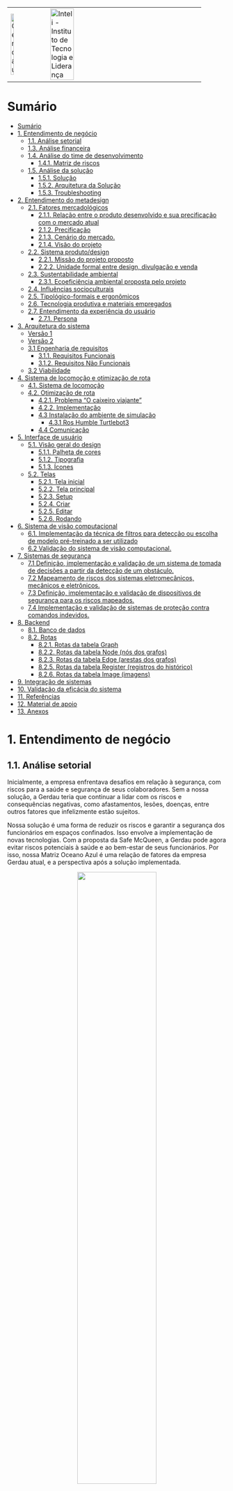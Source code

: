 <table>
<tr>
<td>
<a href= "https://www2.gerdau.com.br/"><img src="https://upload.wikimedia.org/wikipedia/commons/thumb/8/89/Gerdau_logo_%282011%29.svg/1200px-Gerdau_logo_%282011%29.svg.png" alt="Gerdau" border="0" width="30%"></a>
</td>
<td><a href= "https://www.inteli.edu.br/"><img src="https://www.inteli.edu.br/wp-content/uploads/2021/08/20172028/marca_1-2.png" alt="Inteli - Instituto de Tecnologia e Liderança" border="0" width="40%"></a>
</td>
</tr>
</table>

# Sumário

- [Sumário](#sumário)
- [1. Entendimento de negócio](#1-entendimento-de-negócio)
  - [1.1. Análise setorial](#11-análise-setorial)
  - [1.3. Análise financeira](#13-análise-financeira)
  - [1.4. Análise do time de desenvolvimento](#14-análise-do-time-de-desenvolvimento)
      - [1.4.1. Matriz de riscos](#141-matriz-de-riscos)
  - [1.5. Análise da solução](#15-análise-da-solução)
    - [1.5.1. Solução](#151-solução)
    - [1.5.2. Arquitetura da Solução](#152-arquitetura-da-solução)
    - [1.5.3. Troubleshooting](#153-troubleshooting)
- [2. Entendimento do metadesign](#2-entendimento-do-metadesign)
  - [2.1. Fatores mercadológicos](#21-fatores-mercadológicos)
      - [2.1.1. Relação entre o produto desenvolvido e sua precificação com o mercado atual](#211-relação-entre-o-produto-desenvolvido-e-sua-precificação-com-o-mercado-atual)
      - [2.1.2. Precificação](#212-precificação)
    - [2.1.3. Cenário do mercado.](#213-cenário-do-mercado)
    - [2.1.4. Visão do projeto](#214-visão-do-projeto)
  - [2.2. Sistema produto/design](#22-sistema-produtodesign)
      - [2.2.1. Missão do projeto proposto](#221-missão-do-projeto-proposto)
      - [2.2.2. Unidade formal entre design, divulgação e venda](#222-unidade-formal-entre-design-divulgação-e-venda)
  - [2.3. Sustentabilidade ambiental](#23-sustentabilidade-ambiental)
      - [2.3.1. Ecoeficiência ambiental proposta pelo projeto](#231-ecoeficiência-ambiental-proposta-pelo-projeto)
  - [2.4. Influências socioculturais](#24-influências-socioculturais)
  - [2.5. Tipológico-formais e ergonômicos](#25-tipológico-formais-e-ergonômicos)
  - [2.6. Tecnologia produtiva e materiais empregados](#26-tecnologia-produtiva-e-materiais-empregados)
  - [2.7. Entendimento da experiência do usuário](#27-entendimento-da-experiência-do-usuário)
    - [2.7.1. Persona](#271-persona)
- [3. Arquitetura do sistema](#3-arquitetura-do-sistema)
    - [Versão 1](#versão-1)
    - [Versão 2](#versão-2)
  - [3.1 Engenharia de requisitos](#31-engenharia-de-requisitos)
    - [3.1.1. Requisitos Funcionais](#311-requisitos-funcionais)
    - [3.1.2. Requisitos Não Funcionais](#312-requisitos-não-funcionais)
  - [3.2 Viabilidade](#32-viabilidade)
- [4. Sistema de locomoção e otimização de rota](#4-sistema-de-locomoção-e-otimização-de-rota)
  - [4.1. Sistema de locomoção](#41-sistema-de-locomoção)
  - [4.2. Otimização de rota](#42-otimização-de-rota)
    - [4.2.1. Problema “O caixeiro viajante”](#421-problema-o-caixeiro-viajante)
    - [4.2.2. Implementação](#422-implementação)
    - [4.3 Instalação do ambiente de simulação](#43-instalação-do-ambiente-de-simulação)
      - [4.3.1 Ros Humble Turtlebot3](#431-ros-humble-turtlebot3)
    - [4.4 Comunicação](#44-comunicação)
- [5. Interface de usuário](#5-interface-de-usuário)
  - [5.1. Visão geral do design](#51-visão-geral-do-design)
      - [5.1.1. Palheta de cores](#511-palheta-de-cores)
      - [5.1.2. Tipografia](#512-tipografia)
      - [5.1.3. Ícones](#513-ícones)
  - [5.2. Telas](#52-telas)
      - [5.2.1. Tela inicial](#521-tela-inicial)
      - [5.2.2. Tela principal](#522-tela-principal)
      - [5.2.3. Setup](#523-setup)
      - [5.2.4. Criar](#524-criar)
      - [5.2.5. Editar](#525-editar)
      - [5.2.6. Rodando](#526-rodando)
- [6. Sistema de visão computacional](#6-sistema-de-visão-computacional)
  - [6.1. Implementação da técnica de filtros para detecção ou escolha de modelo pré-treinado a ser utilizado](#61-implementação-da-técnica-de-filtros-para-detecção-ou-escolha-de-modelo-pré-treinado-a-ser-utilizado)
  - [6.2 Validação do sistema de visão computacional.](#62-validação-do-sistema-de-visão-computacional)
- [7. Sistemas de segurança](#7-sistemas-de-segurança)
  - [7.1 Definição, implementação e validação de um sistema de tomada de decisões a partir da detecção de um obstáculo.](#71-definição-implementação-e-validação-de-um-sistema-de-tomada-de-decisões-a-partir-da-detecção-de-um-obstáculo)
  - [7.2 Mapeamento de riscos dos sistemas eletromecânicos, mecânicos e eletrônicos.](#72-mapeamento-de-riscos-dos-sistemas-eletromecânicos-mecânicos-e-eletrônicos)
  - [7.3 Definição, implementação e validação de dispositivos de segurança para os riscos mapeados.](#73-definição-implementação-e-validação-de-dispositivos-de-segurança-para-os-riscos-mapeados)
  - [7.4 Implementação e validação de sistemas de proteção contra comandos indevidos.](#74-implementação-e-validação-de-sistemas-de-proteção-contra-comandos-indevidos)
- [8. Backend](#8-backend)
  - [8.1. Banco de dados](#81-banco-de-dados)
  - [8.2. Rotas](#82-rotas)
    - [8.2.1. Rotas da tabela Graph](#821-rotas-da-tabela-graph)
    - [8.2.2. Rotas da tabela Node (nós dos grafos)](#822-rotas-da-tabela-node-nós-dos-grafos)
    - [8.2.3. Rotas da tabela Edge (arestas dos grafos)](#823-rotas-da-tabela-edge-arestas-dos-grafos)
    - [8.2.5. Rotas da tabela Register (registros do histórico)](#825-rotas-da-tabela-register-registros-do-histórico)
    - [8.2.6. Rotas da tabela Image (imagens)](#826-rotas-da-tabela-image-imagens)
- [9. Integração de sistemas](#9-integração-de-sistemas)
- [10. Validação da eficácia do sistema](#10-validação-da-eficácia-do-sistema)
- [11. Referências](#11-referências)
- [12. Material de apoio](#12-material-de-apoio)
- [13. Anexos](#13-anexos)

# 1. Entendimento de negócio

## 1.1. Análise setorial

<p>Inicialmente, a empresa enfrentava desafios em relação à segurança, com riscos para a saúde e segurança de seus colaboradores. Sem a nossa solução, a Gerdau teria que continuar a lidar com os riscos e consequências negativas, como afastamentos, lesões, doenças, entre outros fatores que infelizmente estão sujeitos.</p>
<p>Nossa solução é uma forma de reduzir os riscos e garantir a segurança dos funcionários em espaços confinados. Isso envolve a implementação de novas tecnologias. Com a proposta da Safe McQueen, a Gerdau pode agora evitar riscos potenciais à saúde e ao bem-estar de seus funcionários. Por isso, nossa Matriz Oceano Azul é uma relação de fatores da empresa Gerdau atual, e a perspectiva após a solução implementada.</P>

<p align="center"><img src="https://github.com/2023M6T2-Inteli/Grupo02/blob/main/media/artefatos_negocios/matriz_oceano_azul-1.png" width="60%"></p>
<ul>
  <li><b>Reduzir</b></li>
  Inovação: Reduzir a necessidade de equipamentos ou processos obsoletos no processo.<br>
  Segurança: Reduzir riscos e situações de perigo que os colaboradores enfrentam 
  
  <li><b>Eliminar</b></li>
  Sustentabilidade: Eliminar o uso de materiais prejudiciais ao meio ambiente na solução, utilizando materiais sustentáveis e com baixo impacto ambiental.
  
  <li><b>Aumentar</b></li>
  Tecnologia: Oferecer uma solução com tecnologia de ponta que facilite o trabalho dos funcionários.<br>
  Segurança: Aumentar a eficiência da solução no que se refere à segurança dos funcionários em espaços confinados.<br>
  Custos: Pode haver um aumento no custo inicial de implementação, porém, a longo prazo, a empresa terá redução de riscos e pode trazer benefícios para a imagem da empresa e, consequentemente, suas receitas.<br>
  Qualidade: A qualidade do serviço pode não aumentar. Todavia, a qualidade da experiência do funcionário pode ser aumentada, já que eles terão mais confiança e segurança em seu trabalho.
  
  
  <li><b>Criar</b></li>
  Perenidade: Criar uma solução que seja durável e de fácil manutenção.<br>
  Conforto: Criar um ambiente de trabalho mais confortável para os funcionários que precisam trabalhar em espaços confinados. Já que a segurança em ambientes confinados pode ser uma fonte de estresse e desconforto. Além de demonstrar a preocupação da empresa quanto a saúde deles.<br>
  Tecnologia: Com esse protótipo inicial é possível criar tecnologias mais avançadas; sistemas de monitoramento, sensores, até realidade virtual, o que pode ser visto como um diferencial tecnológico em relação à concorrência
</ul>

## 1.3. Análise financeira

A análise financeira de um projeto visa mostrar a um parceiro de negócios que sua implementação é viável do ponto de vista financeiro, complementando a precificação. Nesse contexto, a mitigação do risco de acidentes no ambiente de trabalho foi considerada a forma de viabilizar o projeto. Com isso, os funcionários estariam mais protegidos em relação à entrada em ambientes confinados, o que reduziria o risco de acidentes e, consequentemente, os custos associados, como despesas médicas, indenizações, reparação de danos e perda de produtividade. Além disso, os custos indiretos, como danos à reputação e perda de negócios, também seriam minimizados.
Os acidentes no ambiente de trabalho não geram apenas custos financeiros diretos e indiretos, mas também podem ter um impacto negativo na moral e produtividade dos funcionários. Somado ao fato de que os funcionários podem precisar lidar com a interrupção do trabalho enquanto o acidente é investigado e resolvido, o que pode levar à perda de produtividade.
Em contrapartida, a implementação de políticas de segurança eficazes pode ter um impacto positivo na moral e produtividade dos funcionários. Ademais, uma cultura de segurança positiva pode levar a uma maior colaboração e comunicação entre os funcionários, o que pode melhorar a eficiência e a qualidade do trabalho. Portanto, investir em medidas preventivas e políticas de segurança eficazes é uma forma de proteger os funcionários, reduzir os custos associados a acidentes no ambiente de trabalho e melhorar a moral e produtividade da equipe. Dessa forma, é possível garantir a saúde e segurança dos funcionários e evitar custos desnecessários para a empresa, tornando a implementação do projeto financeiramente viável e positiva para todos os envolvidos.
Foi realizada uma pesquisa com o objetivo de coletar informações quantitativas sobre os custos dos acidentes de trabalho, a fim de embasar a abordagem proposta na análise financeira. O grupo teve como prioridade os dados relacionados aos acidentes sofridos pelos funcionários da empresa, incluindo desde casos leves até os mais graves. Além disso, foram levantadas informações sobre as multas decorrentes da emissão de gases durante o processo de fundição do aço, que é a principal atividade realizada pela Gerdau. Com base nas pesquisas realizadas na internet, foi elaborada uma planilha de preços que mostra o custo de alguns acidentes que poderiam ser evitados pela empresa ao adotar soluções preventivas.

<img src="../media/artefatos_negocios/numeros_analise.jpeg"></img>
fontes: Indenização por acidente de trabalho: valor, requisitos e como receber (2023):
https://mdn.adv.br/indenizacao-por-acidente-de-trabalho/#:~:text=Para%20a%20CLT%2C%20o%20valor,com%20a%20gravidade%20da%20situa%C3%A7%C3%A3o.

Tabelas de Preços de Referência para Cálculo de Multas Ambientais divulgadas pela Companhia Ambiental do Estado de São Paulo (Cetesb) em 2021:
(https://cetesb.sp.gov.br/legislacao-e-normas/).

Entretanto, cabe-se lembrar dos valores de desenvolvimento, as pessoas responsáveis pela implementação (desenvolvimento de software, manutenção, testes...)<br>
Equipe de 4 engenheiros = 36.000/mês (fonte: <a href="https://www.glassdoor.com.br/Salários/engenheiro-de-software-salário-SRCH_KO0,22.htm#:~:text=O%20salário%20médio%20nacional%20de,cargo%20de%20Engenheiro%20De%20Software.">glassdoor</a>)

## 1.4. Análise do time de desenvolvimento

#### 1.4.1. Matriz de riscos

Uma matriz de riscos é uma ferramenta utilizada para avaliar e gerenciar os riscos e oportunidades envolvidos em um projeto, atividade ou processo. Ela ajuda a identificar e avaliar os potenciais riscos e a probabilidade de sua ocorrência, bem como o impacto que eles podem exercer sobre o projeto ou atividade. A matriz também pode ajudar a definir a prioridade das ações correspondentes ao gerenciamento do projeto, indicando quais riscos devem ser tratados com maior urgência, por exemplo. Além disso, no projeto em questão, a criação da matriz visa apresentar ao parceiro o que a equipe imagina enfrentar e pensar em conjunto em maneiras de mitigar os riscos, bem como aproveitar as oportunidades existentes.
<img src="../media/artefatos_negocios/matriz_riscos.png"></img>

## 1.5. Análise da solução

<p>Nosso valor principal é garantir a diminuição de riscos, gerando mais segurança para os colaboradores da empresa Gerdau.</p>
<p align="center"><img src="../media/artefatos_negocios/proposta_de_valor.png" width="60%"></p>
Nossa proposta de valor consiste em uma solução que contempla os seguintes serviços: 
<ul>
  <li> Simulação do trajeto de um robô seguidor e seus dados de sensores para medição atmosférica</li>
  <li> Interface gráfica com um dashboard interativo para os dados captados </li>
  <li> Protótipo de robô seguidor focado no funcionamento dos sensores </li>
</ul>
Essa solução consegue mitigar as principais dores do cliente: a segurança do operador que realiza a manutenção e a dificuldade em avaliar se há riscos ao colaborador sem entrar no ambiente confinado. Essas dores são sanadas graças aos sensores que identificam a presença e a quantidade de componentes gasosos tóxicos, inflamáveis e seu nível de perigo no local; além do fato de que o protótipo verificará o ambiente primeiro, perdendo a necessidade de um colaborador se arriscar dentro dos ambientes confinados.

Outrossim, há uma interface gráfica que tem como objetivo ajudar no planejamento para as inspeções e manutenções desses ambientes confinados. Essa interface gráfica possuirá dashboards que se atualizam em tempo real e, também, fotos do interior do ambiente confinado que serão captadas pela câmera que o protótipo está equipado.

### 1.5.1. Solução 

<br>

<p align="center"><img src="../media/interface_usuario/logo_equipe.png" width="40%"></img></p>

<h5 align="center"> Logo da equipe Safe Mc Queen </h5>  

<br>

O objetivo do desenvolvimento é construir uma simulação de um robô capaz de se mover em ambientes de espaço confinado e áreas de difícil acesso. O robô terá a capacidade de coletar dados a partir dos sensores (principalmente de oxigênio e outros gases), também irá utilizar filmagens para apoiar na inspeção prévia da estrutura e no suporte  na execução das atividades planejadas. 

<br> 

Para alcançar esse objetivo, foi adotada uma metodologia abrangente no desenvolvimento da solução, que envolve diferentes aspectos. Na parte da simulação  existe o controle do robô e seus periféricos, esse tópico lida  primordialmente com a comunicação entre os componentes e a simulação do robô. Além disso, foi utilizado o ROS2, que é um framework de robótica que permite a comunicação entre o sistema, consequentemente ele também permite a simulação do robô, o que permite testar como seria o comportamento do robô mesmo apenas com o ambiente virtual antes de sua implementação física. 

<br> 

### 1.5.2. Arquitetura da Solução

<br>

<p align="center"><img src="https://github.com/2023M6T2-Inteli/Grupo02/blob/main/media/arquitetura_sistema/diagrama_solu%C3%A7%C3%A3ov2.drawio.png?raw=true" width="60%"></img></p>

<h5 align="center"> Arquitetura da Solução </h5>  

<br>

 A arquitetura do projeto é composta por duas partes distintas. A primeira parte envolve o sistema responsável pelo controle do robô e seus periféricos. Essa parte abrange a comunicação entre os diferentes componentes do sistema, bem como a simulação do robô. Para realizar essas funcionalidades, utiliza-se o ROS2, um framework de robótica que facilita a comunicação entre os componentes do sistema e permite a simulação do robô. Essa abordagem é vantajosa, pois possibilita o desenvolvimento e teste do sistema sem a necessidade de um robô físico.
<br> 

A segunda parte da arquitetura consiste em uma solução web, que permite a visualização dos dados coletados pelo robô. Essa parte do sistema é desenvolvida utilizando o React, um framework de desenvolvimento web, o Flask, um framework de desenvolvimento web para Python, e o SQLite, um banco de dados embarcado. Para ser possível o funcionamento do projeto mesmo com a restrição de acesso constante à internet por parte do robô, foi implementado um banco de dados embarcado para armazenar os dados coletados pelo robô. Além disso, agora o robô envia os dados para o banco de dados apenas ao final da rota. 
  <br> 

Adicionalmente, está sendo considerado o uso de uma bridge entre o ROS2 e o WebSocket, permitindo que o robô envie os dados para a aplicação web de forma mais eficiente. Essa integração proporcionará uma comunicação direta entre o sistema ROS2 e a aplicação web, possibilitando o monitoramento real dos dados coletados pelo robô. Diante desse cenário e levando em consideração a limitação de acesso constante à internet pelo robô, a  introdução de um banco de dados embarcado para armazenamento dos dados coletados e a possível integração entre ROS2 e WebSocket foi primordial, e visa pri otimizar a coleta e visualização dos dados, contribuindo para a eficiência e funcionalidade do sistema como um todo.

<br> 

### 1.5.3. Troubleshooting

<br> 

| Problema | Possível solução |
| --- | --- |
| Quando a a carga da bateria estiver acabando | Antes da atividade ocorrer, é necessário a implementação do carregamento da bateria ao menos com 2 horas de antecedência. Caso essa averiguação for feita durante algum procedimento de inspeção é recomendado que haja uma interrupção das tarefas programadas. |
| LIDAR com a resíduos na frente  | Como há a possibilidade de que nos ambientes confinados podem ou não ter algum tipo de resíduo é necessário fazer uma manutenção contínua, antes, durante e após a realização da detecção de objetos. |
| Perder alguma peça no caminho | Embora seja um risco de baixa probabilidade, existe a possibilidade de que alguma peça do robô, como parafusos ou componentes, nesse caso, a recomendação é que seja feita uma averiguação sobre a integridade física do robô  antes e depois da vistoria.  |
| Perda de conectividade | Esperar a inspeção a terminar por completo para depois verificar os dados obtidos ao final da inspeção. |

<br/>

# 2. Entendimento do metadesign
## 2.1. Fatores mercadológicos
#### 2.1.1. Relação entre o produto desenvolvido e sua precificação com o mercado atual

O produto será desenvolvido com a principal função de simular virtualmente a movimentação de um robô que, por sua vez, irá estar em um espaço confinado com objetivo primordial de captar informações sobre o ambiente atmosférico. Atualmente, a Confederação Nacional da Indústria (CNI) realizou um estudo para mapear os principais níveis de automação industrial do Brasil, aproximadamente 19% das indústrias já possuem sistemas integrados de engenharia, aumentando, portanto, sua produtividade e garantindo a segurança humana em trabalhos com altos riscos. Em 2022, foram contabilizados três milhões de robôs operando em indústrias em todo o mundo, ao total foram mais de US$ 13,2 bilhões investidos nos últimos anos para a instalação desses projetos robóticos. Especificamente, com o robô a ser utilizado para a solução descrita acima, não irá ultrapassar US$ 1000, é notório, portanto, que o valor investido não é exageradamente elevado, visto que, hoje tem robôs no mercado que custam mais milhões de dólares.

#### 2.1.2. Precificação

O processo de precificação acontece com o objetivo primordial de levantar os dados financeiros sobre os serviços necessários para a implementação da solução, de modo que, seja visível o preço dos materiais utilizados, por exemplo: o modelo do robô, taxa de importação, os sensores atmosféricos a serem utilizados, a câmera, etc , as ferramentas digitais usadas no desenvolvimento do projeto que podem incluir algum gasto, por exemplo: o uso do figma e canva pro , o valor que será necessário para o treinamento dos funcionários para terem uma adaptação melhor com o sistema, e se tiver, acrescentar à soma outros fatores que necessitem investimentos para a implementação da solução ocorrer de maneira qualitativamente satisfatória.

### 2.1.3. Cenário do mercado.

A indústria mundial da produção de aço, por séculos, tem se valorizado pela produção de um material resistente e durável, ganhando um importante espaço no avanço da sociedade, permitindo-nos construir pontes, ferrovias, navios e arranha-céus. Com a demanda crescente de aço, o setor consolidou um histórico de aumentos em sua capacidade, volume e valor.
O aço é importante pelas indústrias que fazem seu uso. Ele está presente na construção civil, na industria automobilística, nas forças armadas e em demais setores. O produto processado é usado na criação de diversos produtos do cotiano, como geladeiras, máquinas de lavar, trens e bisturis cirúrgicos.
Há uma preocupação relativa ao aspecto ecológico por parte da indústria, que tem explorado significativamente o conceito de aço verde – alternativa inovadora constituída pela fabricação de aço sem a necessidade do uso de combustíveis fósseis e pelo uso efetivo da sucata de metal. Dentre outras inovações dessa área, destaca-se o aumento da automatização de processos, com o uso de AGVs em tarefas de risco, diminuindo o erro humano em acidentes ecológicos.
O mercado nacional contou com um forte crescimento durante a pandemia de Covid-19, fazendo contra ponto ao setor nesse mesmo período. “Apesar da montanha-russa que foi 2022, foi um bom ano para o setor. Tanto que, em termos de vendas internas, este foi o quarto melhor da década”, resumiu o presidente-executivo do Aço Brasil, Marco Polo de Mello Lopes. Atualmente a área já não está mais em constante crescimento, apresentando um recuo em sua produção, que em fevereiro fechou em 2,5 milhões de toneladas, representando uma queda de 4,9%.

### 2.1.4. Visão do projeto

Nossa visão é proporcionar maior segurança para os funcionários da Gerdau, com a intenção de facilitar tarefas e garantir a vida dos colaboradores da empresa, para diminuir o erro de acidentes ou qualquer tipo de danos que poderia vir a ocorrer durante atividades do trabalho no futuro.

## 2.2. Sistema produto/design

#### 2.2.1. Missão do projeto proposto

A missão do projeto proposto para a Gerdau é desenvolver e implementar um sistema que contribua para a segurança dos funcionários e colaboradores da empresa ao lidar com espaços confinados. A empresa reconhece a importância de evitar a exposição a riscos nesses ambientes e busca uma solução precisa e eficaz para informar as condições atmosféricas durante as inspeções. O projeto visa atender às necessidades da Gerdau, oferecendo um sistema capaz de monitorar e analisar as condições atmosféricas dos espaços confinados de forma precisa. Isso permite que a empresa tenha informações confiáveis sobre os níveis de gases, temperatura e outros parâmetros relevantes, possibilitando uma tomada de decisão mais segura e assertiva.
<br>
Ao cumprir sua missão, o projeto reforça a visão institucional da Gerdau, que valoriza a segurança e a inovação como pilares fundamentais. A empresa busca constantemente soluções tecnológicas avançadas para aprimorar suas práticas de segurança e proporcionar um ambiente de trabalho cada vez mais seguro e confiável. O projeto também demonstra o comprometimento da Gerdau em adotar abordagens inovadoras para enfrentar desafios complexos. Ao investir em tecnologia e pesquisa, a empresa reafirma seu papel de liderança e sua responsabilidade em promover a segurança e o bem-estar de seus colaboradores. 
<br>
Dessa forma, o projeto proposto não apenas atende as necessidades específicas da Gerdau em relação à segurança em espaços confinados, mas também está alinhado com sua visão institucional de valorizar a segurança e a inovação como elementos-chave de sua atuação.

#### 2.2.2. Unidade formal entre design, divulgação e venda

A princípio, será concebida uma simulação virtual do veículo autônomo guiado atuando sobre um espaço confinado genérico. Desse modo, será possível estudar a viabilidade da construção de um protótipo físico que atenda aos requisitos da empresa. É ideal que o protótipo seja capaz de reproduzir os resultados obtidos por meio da simulação. Além disso, é de fundamental importância que o protótipo seja escalável — requisito imperativo para a implementação do produto por parte do cliente. O produto desenvolvido, portanto, será apresentado ao mercado como ferramenta de apoio à manutenção da segurança do trabalho, cumprindo o papel de inspecionar de forma eficaz os ambientes confinados que ofereçam potenciais riscos em casos de intervenção humana. Espera-se tornar evidente a qualidade do produto por meio de demonstrações de seu funcionamento, desde sua configuração no ambiente industrial em que será utilizado até a geração do relatório referente à inspeção feita. Os diferenciais da solução, como a possibilidade de análise de imagens computacionais e controle do veículo via interface, também serão destacados. Será imprescindível, por fim, tratar de maneira transparente o processo de produção do veículo, evidenciando os aspectos que funcionam e os pontos de melhoria para implementação futura.

## 2.3. Sustentabilidade ambiental

#### 2.3.1. Ecoeficiência ambiental proposta pelo projeto

O projeto em parceria com a Gerdau tem como objetivo alcançar a ecoeficiência de forma indireta, evitando impactos ambientais prejudiciais ao entorno da instalação da Gerdau. Uma das soluções propostas é o uso de Veículos Autônomos Guiados (AGVs) para monitorar regularmente as tubulações de gás e prevenir possíveis acidentes que possam contaminar o meio ambiente e afetar a saúde humana. Além disso, o uso de energia elétrica em vez de combustíveis fósseis torna essa solução ainda mais vantajosa para o meio ambiente.

O grupo também propôs uma solução visando ser mais ecoeficiente, que poderia ser aplicada em um projeto com fins lucrativos em parceria com a Gerdau. Em vez de vender diretamente um robô fabricado para o parceiro de negócio, a solução seria oferecer o robô como serviço de assinatura. Dessa forma, o parceiro ainda veria vantagens econômicas em contratar o serviço, já que o manteria sempre atualizado e contaria com o suporte mais assertivo, enquanto o grupo reduziria o uso de recursos naturais ao evitar a compra de mais um robô. Em resumo, o uso de veículos autônomos não apenas contribui para a ecoeficiência e a redução de danos ambientais, mas também torna os procedimentos de inspeção mais eficientes e seguros.

## 2.4. Influências socioculturais

<p>Em construção</p>

## 2.5. Tipológico-formais e ergonômicos

<p>Em construção</p>

## 2.6. Tecnologia produtiva e materiais empregados

<p>Em construção</p>

## 2.7. Entendimento da experiência do usuário

<p>Em construção</p>

### 2.7.1. Persona

<p align="center"><img src="../media/artefatos_negocios/persona.png" width="60%"></img></p>
A persona foi criada para ajudar a entender as necessidades e os desejos do público alvo para a solução de automação industrial que foi apresentada, ela é um personagem fictício, doravante, com informações reais fornecidas pelos representantes da Gerdau. Nesse caso, especificamente,  Joana é técnica em segurança do trabalho, realiza atividades de alto risco, e, portanto, está sempre com equipamentos de proteção individual, sobretudo, por serem ainda atividades arriscadas, compreende que é um trabalho bastante delicado. Com a implementação da solução em desenvolvimento , Joana teria que aprender a supervisionar o trabalho do robô, deixando para ele concluir a etapa mais perigosa e garantindo que seu desempenho nas demais responsabilidades do processo de inspeção do ambiente confinado estivessem ocorrendo de forma correta.

# 3. Arquitetura do sistema

### Versão 1

Primeiramente nossa arquitetura pode ser dividia em 2 partes:

A primeira envolve todo o sistema que controla o robo e seus periféricos, esse parte lida com a comunicação entre os componentes e a simulação do robo, essa parte é feita utilizando o ROS2, que é um framework de robótica que permite a comunicação entre os componentes do sistema, além disso ele também permite a simulação do robo, o que facilita o desenvolvimento do sistema, pois não é necessário ter um robo fisico para testar o sistema. A segunda parte é uma solução web que permite a visualização dos dados coletados pelo robo, essa parte é feita utilizando o React, que é um framework de desenvolvimento web, flask que é um framework de desenvolvimento web para python e sqlite.

<p align="center"><img src="https://github.com/2023M6T2-Inteli/Grupo02/blob/main/media/arquitetura_sistema/diagrama_solu%C3%A7%C3%A3ov1.drawio.png?raw=true" width="60%"></img></p>

### Versão 2

Atualizamos nossa arquitetura para levar em conta que o robô não terá acesso a internet de forma constante por isso precisamos de um banco de dados embarcado para armazenar os dados coletados pelo robô, além disso agora o robo só manda dara os dados para o bancos de dados ao final da rota. Além disso estamos considerando usar uma bridge entre o ros2 e a websocket para que o robo possa mandar os dados para a aplicação web.

<p align="center"><img src="https://github.com/2023M6T2-Inteli/Grupo02/blob/main/media/arquitetura_sistema/diagrama_solu%C3%A7%C3%A3ov2.drawio.png?raw=true" width="60%"></img></p>

## 3.1 Engenharia de requisitos

A engenharia de requisitos tem como objetivo promover em frases curtas e objetivas funcionalidades e características específicas do sistema, assim, atendendo as necessidades e expectativas do usuário, cumprir as especificações técnicas, a conformidades com as regulamentações e o padrão de qualidade aplicável em cada etapa do projeto.

### 3.1.1. Requisitos Funcionais

Tem como objetivo primordial descrever as principais funcionalidades e características específicas da interação do sistema robótico. Como: a configuração do intervalo de distância entre os pontos de medição, a transmissão das informações para o relatório e o armazenamento dos dados atmosféricos por meio de sensores.

1. Anteriormente ao processo de entrada aos espaços confinados, o robô será configurado para a definição do intervalo de distância entre os pontos da medição.

2. Após a concretização das medições, o robô enviar as informações para o relatório que poderá ser acessado via interface gráfica.

3. O armazenamento de dados atmosféricos referentes aos espaços confinados serão conletados por meio de sensores.

### 3.1.2. Requisitos Não Funcionais

Tem como objetivo primordial descrever aspectos mais generalizados, como desempenho na usabilidade e segurança do sistema, não são diretamente relacionados às funcionalidades mas sim à eficiência e eficácia em relação ao usuário final da aplicação. Incluindo: a comunicação entre o robô e o Backend usando a arquitetura publisher/subscriber, a coordenação da simulação e protótipo por meio do sistema ROS2, a capacidade de armazenar arquivos de imagem e vídeo por meio da câmera, o uso de sensores de medição atmosférica e a escolha de tecnologias específicas para o armazenamento de dados não relacionais e a construção do Frontend.

1. Os dados necessários para o sistema serão enviados para o Backend pelo ROS2 usando a arquitetura publisher/subscriber.

2. Tanto a simulação quanto o protótipo serão coordenados por meio do sistema ROS2.

3. Com o auxílio de uma câmera, o sistema será capaz armazenar arquivos de imagens e/ou vídeos.

4. O robô contará com sensores de medição atmosférica, tais como de pressão, de temperatura e de umidade.

5. Será utilizado MongoDB para o armazenamento de dados não relacionais.

6. Será utilizado React para a construção do Frontend.

## 3.2 Viabilidade

Viabilidade Técnica

A viabilidade técnica, refere-se a possibilidade de implementar na prática a solução arquitetada, levando em consideração os recursos técnicos a serem utilizados ao decorrer do tempo necessário para a construção do protótipo final. Nesse sentido, é necessário que o projeto passe por pelas seguintes etapas para garantir sua viabilidade técnica:

1. Identificar as ferramentas digitais necessárias: especificamente no desenvolvimento dessa solução, é primordial o uso das seguintes tecnologias digitais: ROS2 (um conjunto de ferramentas e bibliotecas e nos permitirá integrar todo o sistema operacional para termos um ambiente robótico integrado e fundamentalmente composto pelo o Ubuntu e o TurtleSim) , Ubuntu (utilização da ferramenta que ele oferece para a simulação em 2D de robôs, o TurtleSim), mongoDB (programa de banco de dados orientado a documentos) , React JS (framework para desenvolvimento de front-end) e Gazebo (ferramenta de simulação do 3D para o sistema robótico).

2. Identificar os principais componentes físicos necessários: especificamente no desenvolvimento dessa solução, é primordial o uso dos seguintes componentes eletrônicos: robô TurtleBot 3 Burger, o sensor MQ-135 para mensurar a taxa de gases tóxicos, o sensor Bme-280 que tem como principal função a medição de temperatura, e para ser acoplado no robô a câmera para Raspberry Pi.

3. Alinhamento de conhecimento da equipe desenvolvedora da solução: para um melhor compartilhamento de conteúdo a ser colocado em prática, é necessário a garantia de que o projeto em todas as vertentes esteja em conformidade com o padrão de verificação e regulamentação técnicas viáveis, dado a boa documentação de tudo que for feito, a construção de um manual do usuário bem interativo, a integração do backend ocorrendo de forma correta, o controle da plataforma robótica e o sistema de segurança com a visão computacional sendo executado sem erros no sistema. Para a realização de todos os tópicos anteriores, é primordial um cruzamento de ideias e um bom desenvolvimento profissional da equipe.

4. Mapear possíveis desafios técnicos e proporcionar soluções, por exemplo, caso ocorra falha em algum sensor físico, é necessário um planejamento de um plano B, ter um segundo sensor para usar em casos de substituições.


# 4. Sistema de locomoção e otimização de rota

## 4.1. Sistema de locomoção

<p>&nbsp;&nbsp;&nbsp;&nbsp;&nbsp;&nbsp;Foi desenvolvido um algoritmo para a segunda entrega da sprint, com o objetivo de fazer o robô se movimentar até um ponto desejado utilizando ângulos de Euler. O algoritmo utiliza o odômetro para obter os ângulos do robô e do ponto de destino, e então realiza uma subtração contínua desses ângulos até que a diferença esteja dentro de uma faixa aceitável de tolerância. Enquanto o robô estiver dentro dessa faixa, ele se move em direção ao ponto de destino. A lista de pontos é fornecida com coordenadas (x, y, z) e seus respectivos valores.
<br>
<br>
<img src="../media/c%C3%B3digo_prints/pontos.png"></img>
<br>
<br>
&nbsp;&nbsp;&nbsp;&nbsp;&nbsp;&nbsp;O controle do robô é feito através da subscrição do tópico '/odom' para obter os valores do odômetro, e da publicação no tópico 'cmd_vel' para enviar os comandos de velocidade.
<br>
<br>
<img src="../media/c%C3%B3digo_prints/topics.png"></img>
<br>
<br>
&nbsp;&nbsp;&nbsp;&nbsp;&nbsp;&nbsp;A função listener_callback recebe os valores do odômetro e os converte utilizando a biblioteca "tf_transformations" para obter os ângulos de Euler.
A função publisher_callback realiza a subtração entre os ângulos de posição do robô e o ângulo do ponto de destino. Além disso, ela avança para o próximo ponto da lista quando o ponto atual é alcançado. Todas essas funções são chamadas e executadas no main.
<br>
<br>
<img src="../media/c%C3%B3digo_prints/funcoes.png"></img>
<br>
<br>
&nbsp;&nbsp;&nbsp;&nbsp;&nbsp;&nbsp; No entanto, o grupo identificou uma limitação no código em relação à passagem de uma lista de pontos desordenados. O algoritmo foi projetado para otimizar o movimento até um ponto específico, mas não lida adequadamente para gerar uma sequência lógica e otimizada dos pontos. Para resolver esse problema, o grupo implementou um código complementar que aborda essa questão, conforme explicado no tópico a seguir.

&nbsp;&nbsp;&nbsp;&nbsp;&nbsp;&nbsp;Além disso, como plano de contingência, o grupo decidiu incorporar a biblioteca "navigation2" do ROS2 como entrega da segunda sprint. O "navigation2" é um pacote de software de código aberto que permite a navegação autônoma de robôs móveis em ambientes complexos. Ele possui vantagens, como desvio efetivo de obstáculos e otimização de rotas. No entanto, também apresenta desvantagens, como uma interface gráfica mais complexa e a necessidade de realizar o mapeamento manual do ambiente para obter rotas otimizadas entre pontos de partida e chegada.

&nbsp;&nbsp;&nbsp;&nbsp;&nbsp;&nbsp;Em resumo, o grupo desenvolveu um algoritmo inicial para mover o robô até um ponto específico, mas identificou limitações em relação à sequência dos pontos. Para abordar essa questão, um código complementar foi implementado. Além disso, como plano de contingência, o grupo considerou a utilização da biblioteca "navigation2" para oferecer recursos avançados de navegação autônoma, mas também ciente das complexidades e requisitos de mapeamento associados a ela.

</p>

## 4.2. Otimização de rota
<br>
<p>&nbsp;&nbsp;&nbsp;&nbsp;&nbsp;&nbsp; Primeiramente, para a construção e formulação dos passos necessários para a implementação das rotas e suas principais otimizações, foi utilizado o contexto do problema caixeiro-viajante que estabelece variáveis primordiais para a compreensão de como foi feita a otimização das rotas que passam pelo robô. A seguir, está descrito detalhes do enigma citado, o algoritmo para o aprimoramento do trajeto e a decisão de qual será o caminho que possibilita o aprimoramento do percurso robótico apresentado no tópico anterior do projeto com a utilização do Gazebo. 

<br>

### 4.2.1. Problema “O caixeiro viajante” 
<br>
&nbsp;&nbsp;&nbsp;&nbsp;&nbsp;&nbsp; O problema em questão consiste na busca de uma resolução de em uma série de pontos pré estabelecidos, que o caixeiro necessita passar em todos eles levando sempre a menor distância possível e após seguir o trajeto ele regressará ao ponto de origem. 

&nbsp;&nbsp;&nbsp;&nbsp;&nbsp;&nbsp; Para a construção de circuitos, é possível recorrer a alguns métodos, um exemplo seria o método do vizinho mais próximo e  priorizar assim a escolha do ponto mais próximo até que todos os pontos sejam visitados. Outro método e o que foi aplicado é o algoritmo de Dijkstra. O algoritmo considera um conjunto S de menores caminhos, iniciado com um vértice inicial I. A cada passo do algoritmo busca-se nas adjacências dos vértices pertencentes a S aquele vértice com menor distância relativa a I e adiciona-o a S e, então, repetindo os passos até que todos os vértices alcançáveis por I estejam em S. Arestas que ligam vértices já pertencentes a S são desconsideradas. Dessa forma, calculando o caminho de custo mínimo entre as vértices do grafo. 
<br>
<br>

### 4.2.2. Implementação 
  
A biblioteca networkx implementa  este algoritmo na função traveling_salesman que foi utilizada pelo grupo. Começamos transformando os pontos em nodos e criando arestas entre todos os vértices, futuramente o usuário poderá escolher as arestas. Após isso calculamos as distâncias entre os pontos para definir os pesos entre as arestas.
</p> 

<br>
<img src="../media/integracao_rotas/code.png">
<br>
<br>

### 4.3 Instalação do ambiente de simulação
Para abrir este projeto você necessita das seguintes ferramentas:

#### 4.3.1 Ros Humble Turtlebot3
Para instalar esse pacote, abra o terminal do ubuntu e execute:

```sudo apt install ros-humble-turtlebot3*```

Isso instalará todos os pacotes necessários para executar o Gazebo, o ambiente de simulação que utilizamos.
Por fim, execute no terminal do ubuntu para verificar se foi instalado corretamente:

```gazebo```

Em caso de erros, consulte a documentação de instalação do ros2 humble: [Documentação](https://docs.ros.org/en/humble/Installation/Ubuntu-Install-Debians.html).


### 4.4 Comunicação 
A comunicação entre a plataforma robótica móvel e o sistema de simulação integrada ao sistema operacional robótico é feita por meio do protocolo TCP/IP, onde os nós definidos em nosso script se comunicam entre os nós do sistema como *subcribers* (que se inscrevem nos tópicos dos nós do sistema para receberem as mensagens que eles enviam) ou *publishers* (que publicam mensagens nos tópicos do sistema para executar comandos no robô, por exemplo).

Por enquanto, usamos os tópicos ```/odom```, para receber a posição atual do robô dentro do ambiente de simulação, e ```/cmd_vel```, para alterar a velocidade linear e angular do robô dentro do ambiente de simulação. Mas faremos uso de outros tópicos para receber as informações dos sensores que estão acoplados ao robô.

Essa interação entre os tópicos está descrita no diagrama de blocos abaixo, onde as setas pontilhadas indicam a direção das mensagens que são publicadas nos tópicos. 

<img src="../media/arquitetura_sistema/interacao_topicos.png">

<br>
<br>

# 5. Interface de usuário

## 5.1. Visão geral do design

<p>O sistema de design é uma coleção de elementos e padrões visuais que definem a aparência e a experiência do usuário em todo o projeto. Ele garante consistência e coesão em todas as telas e componentes, promovendo uma experiência de usuário unificada. A seguir, apresentamos os principais elementos do sistema de design:</p>

#### 5.1.1. Palheta de cores

<p>A paleta de cores foi selecionada para transmitir a identidade visual da Gerdau. As cores utilizadas são:</p>

<li><b>Cor primária:</b> #004A8F</li>
<li><b>Cor secundária:</b> #F5F5F5</li>
<li><b>Cor de fundo:</b> #DAE2EA</li>
<li><b>Cor do texto (se fundo azul):</b> #FFFFFF</li>
<li><b>Cor do texto (se fundo branco):</b> #004A8F</li>

<p>O objetivo do grupo é utilizar essas cores em todo o projeto para manter a harmonia visual.</p>

#### 5.1.2. Tipografia

<p>Acreditamos que seja importante compartilhar a tipografia, afinal ela tem um papel importante na legibilidade. As fontes selecionadas são:</p>

<li><b>Titulo:</b> Inter (Semi Bold, 36) </li>
<li><b>Subtítulo:</b> Inter (Semi Bold, 32) </li>
<li><b>Texto destaque:</b> Inter (Semi Bold, 18)</li>
<li><b>Texto padrão:</b> Inter (Regular, 20) </li>
<li><b>Texto descrição:</b> Inter (Regular, 14)</li>

<p>O objetivo do grupo é utilizar essas fontes em todas as telas para manter a consistência tipográfica.</p>

#### 5.1.3. Ícones

<p>Os ícones fornecem representações visuais de elementos ou ações específicas. Utilizamos o plugin "Material Design Icons" para a maioria desse projeto. Alguns ícones relevantes incluem:</p>

<li><b>Ícone de mais:</b> Para adicionar</li>
<li><b>Ícone de lupa:</b> Para pesquisar</li>
<li><b>Ícone de pergaminho:</b> Para setup</li>
<li><b>Ícone de casa:</b> Para página inicial</li>
<li><b>Ícone de lápis:</b> Para editar</li>
<li><b>Ícone de play:</b> Para iniciar</li>
<li><b>Ícone de seta:</b> Para selecionar</li>
<li><b>Ícone de play:</b> Para iniciar</li>
<li><b>Ícone de x:</b> Para sair</li>

<p>Assim como nos tópicos anteriores, o objetivo do grupo é utilizar esses ícones no projeto para manter um padrão e facilitar a experiência do usuário de modo que fique mais intuitivo.</p>

## 5.2. Telas

<p>A seguir, apresentamos uma lista das telas principais do projeto, juntamente com uma breve descrição de suas funcionalidades:</p>

#### 5.2.1. Tela inicial

<p align="center"><img src="../media/interface_usuario/tela_inicial.png" width="65%"></img></p>

<p>A tela inicial é a primeira informação que o usuário receberá. Essa é nossa página de boas vindas e após selecionar "iniciar", eles são redirecionados para a tela principal do aplicativo.</p>

#### 5.2.2. Tela principal

<p align="center"><img src="../media/interface_usuario/registros_inspe%C3%A7%C3%B5es_vazio.png" width="65%"></img></p>

<p>Essa é nossa tela principal do aplicativo, o histórico de inspeções. No príncipio ela está vazia, mas a intenção é que após o usuário cadastrar e realizar inspeções, aqui será demonstrado as informações, como na imagem abaixo.</p>

<p align="center"><img src="../media/interface_usuario/registros_inspeções_preenchido.png" width="65%"></p>

<p>Aqui, os usuários podem checar as informações das inspeções realizadas com sua data e qual rota foi realizada.</p>

#### 5.2.3. Setup

<p align="center"><img src="../media/interface_usuario/setup_vazio.png" width="65%"></p>

<p>A tela de setup permite que os usuários visualizem e editem suas informações de rota, criem novas rotas ou inicie a inspeção de uma rota. A ideia é que o botão de "Iniciar inspeção" esteja inativo, e somente após selecionar uma rota clicando no ícone de seta ">>" a rota selecionada seja carregada como no exemplo da imagem abaixo</p>

<p align="center"><img src="../media/interface_usuario/setup_selecionado.png" width="65%"></p>

#### 5.2.4. Criar

<p align="center"><img src="../media/interface_usuario/modal_crie.png" width="65%"></p>

<p>Ao clicar no "Adicionar nova rota" uma modal surge para que o usuário envie a planta e crie sua rota.</p>

#### 5.2.5. Editar

<p align="center"><img src="../media/interface_usuario/modal_edite.png" width="65%"></p>

<p>Ao clicar no lápis para editar uma rota, será aberta essa modal, semelhante a de criar, em que o usuário pode reorganizar a rota, alterar o nome, descrição e a imagem.</p>

#### 5.2.6. Rodando

<p align="center"><img src="../media/interface_usuario/rodando.png" width="65%"></p>

<p>Essa página é carregada quando a simulação é iniciada. Com informações relevantes para o projeto</p>

# 6. Sistema de visão computacional
## 6.1. Implementação da técnica de filtros para detecção ou escolha de modelo pré-treinado a ser utilizado 

<img scr="https://github.com/2023M6T2-Inteli/Safe-McQueen/blob/main/media/visao_computacional/exemplos_de_rachaduras.png">

<p>De acordo com a imagem acima, é possível identificar que a detecção das rachaduras acontece de maneira clara e objetiva, considerando a caixa deliminatória vermelha que abrange todo o contorno da rachadura. Nesse sentido, o objetivo primordial se tratando principalmente do desenvolvimento e implementação de testes de performance é justificável considerar um bom resultado atingido.</p>

<p>Para exemplificar melhor, seguinte a matriz de confusão feita a partir dos dados fornecidos após a execução do processamento: </p>

<img scr="https://github.com/2023M6T2-Inteli/Safe-McQueen/blob/main/media/visao_computacional/matrix_de_confusao.png">

<p>Considerando os valores descritos, é possível afirmar que existem mais falsos positivos do que falsos negativos, o que nesse caso é extremamente positivo,por exemplo, é melhor o robô identificar uma rachadura em um lugar que não existe, do que ele apenas ignorar uma rachadura inexistente.  </p>

## 6.2 Validação do sistema de visão computacional.
<p> A fim de otimizar o processo de identificação de rachaduras, foi desenvolvido um filtro para ser aplicado sobre as imagens do dataset. O filtro em questão coloca em evidência o objeto a ser identificado, de modo a aumentar sua nitidez. Esse processo faz com que a possível rachadura a ser identificada se destaque na imagem em comparação com os outros elementos da figura. Motivado pelo objetivo de conferir a eficiência do filtro desenvolvido, o grupo construiu dois modelos distintos utilizando o Yolo V8: um que aplica o filtro às imagens do dataset, e um que não utiliza o filtro e processa as imagens puras.
</p>

<img scr="https://github.com/2023M6T2-Inteli/Safe-McQueen/blob/main/media/visao_computacional/rachadura_sem_filtro.png">

<img scr="https://github.com/2023M6T2-Inteli/Safe-McQueen/blob/main/media/visao_computacional/rachadura_com_filtro.png">

<p> Desse modo, após a aplicação do filtro é notório que o resultado esperado de que ele atingisse uma métrica de averiguação depois que transformasse a imagem em preto e branco, pudesse também sintetizar com a diferença de contraste em pontos da imagem que tivesse com pouca luminosidade ou não. Outrossim para esse impasse, é justificável para que ocorra de fato uma melhora no processamento de identificação é necessário a melhoria dessa filtro, visto que, através dos dados fornecidos pelo o modelo, não foi possível identificar uma melhoria ou não no tratamento das imagens. </p>

</br>

# 7. Sistemas de segurança

## 7.1 Definição, implementação e validação de um sistema de tomada de decisões a partir da detecção de um obstáculo.

<p>A definição, implementação e validação de um sistema de tomada de decisões a partir da detecção de obstáculos são fundamentais para que nosso robô equipado com um sensor LIDAR e uma câmera, navegue de forma autônoma e evite colisões.</p>

<p>O sistema funciona da seguinte forma: o robô possui uma lista de metas predefinidas que precisa alcançar. Utilizando o sensor LIDAR, ele verifica continuamente se há obstáculos em seu caminho, essa é uma margem de segurança definida pela equipe. O LIDAR tem uma visão de todas as direções do robô. Todavia, ele só toma sua decisão de retornar quando detecta um obstáculo em sua frente. Quando o robô não detecta nenhum obstáculo próximo, ele segue em direção da meta atual. Ele calcula a diferença entre sua posição atual e a meta em termos de coordenadas x e y, determinando o ângulo necessário para girar em direção à meta. Se a diferença entre o ângulo atual e o ângulo desejado for maior que um limite predefinido, o robô gira no lugar para alinhar-se corretamente. Caso contrário, ele segue em linha reta em direção à meta até alcança-la e ao alcança-la, salva a posição em uma lista para retorno.</p>

<p>No entanto, quando o robô detecta um obstáculo próximo usando o sensor LIDAR, ele toma uma decisão para evitar a colisão. Nesse caso, o robô faz o caminho de volta, retornando para sua posição inicial. É importante que a todo o momento o LIDAR está nos fornecendo essas informações, assim é garantido que o robô navegue de forma eficiente e segura sem colisões.</p>

<p>A validação desse sistema foi realizada em um ambiente simulado. Durante os testes, o robô foi capaz de se movimentar em direção às metas, até encontrar um obstáculo e realizar o caminho de volta para sua posição inicial. Nesse teste foi analisado se o robô girava corretamente em direção de suas respectivas metas, identificava obstáculos em seu sensor e retorna ao ponto de partida quando encontra algum empecilho.</p>

## 7.2 Mapeamento de riscos dos sistemas eletromecânicos, mecânicos e eletrônicos.

<p><b>Acabar a bateria:</b> Existe o risco de o robô ficar sem energia devido ao esgotamento da bateria durante a operação, o que pode resultar na interrupção das tarefas programadas ou na paralisação do robô em um local indesejado.</p>

<p><b>LIDAR com algo na frente:</b> O LIDAR é um componente crítico para a detecção de obstáculos. No entanto, existe o risco de sujeira, poeira ou outros detritos obstruírem a lente do LIDAR, afetando sua precisão e desempenho.</p>

<p><b>Objetos em altitude menor que o LIDAR:</b> O LIDAR está localizado no topo do robô, existe o risco de objetos ou obstáculos estarem localizados em alturas inferiores à capacidade de detecção do LIDAR. Isso pode resultar em colisões ou danos ao robô.</p>

<p><b>Curto-circuito ou problema nos fios:</b> Os sistemas eletromecânicos e eletrônicos do robô dependem de conexões adequadas e fiação correta para funcionar corretamente. Existe o risco de curto-circuitos, mau contato ou problemas na fiação, o que pode levar a falhas no sistema.</p>

<p><b>Perder alguma peça no caminho (baixo risco):</b> Embora seja um risco de baixa probabilidade, existe a possibilidade de que alguma peça do robô, como parafusos ou componentes, possa soltar-se durante o deslocamento. Isso pode resultar em mau funcionamento do robô ou em danos aos componentes.</p>

<p><b>Falta de técnica do parceiro:</b> Após a entrega do robô, é importante ressaltar que o parceiro assume algumas responsabilidades em relação ao seu manuseio adequado e ao uso correto da plataforma web. Essas responsabilidades incluem a capacidade de operar o robô de forma eficiente e habilidosa, bem como a compreensão da plataforma para mapear devidamente os pontos pelos quais o robô deve passar e determinar seu destino final. Com isso, esse ponto de responsabilidade pode gerar algumas falhas por conta da falta de técnica do parceiro relativo a esse manuseio, consistindo em um possível risco à aplicação.</p>

<p><b>Perda de conectividade:</b> Embora o robô tenha sido projetado para operar de forma autônoma, sem depender de conectividade constante, é importante considerar que em certas situações específicas, como a necessidade de uma resposta ao vivo, a falta de conectividade pode representar um desafio significativo. Esse cenário se torna especialmente crítico quando o robô está em um ambiente confinado.</p>

<p>Além desses exemplos, é importante considerar outros riscos potenciais específicos do ambiente de trabalho em que o robô será utilizado. Cada ambiente pode apresentar desafios e perigos únicos, portanto, é necessário realizar uma análise de risco abrangente e identificar os riscos relevantes, incluindo aqueles relacionados à segurança dos colaboradores e à integridade do equipamento.</p>

## 7.3 Definição, implementação e validação de dispositivos de segurança para os riscos mapeados.

<p>Vale ressaltar que todos os riscos poderiam ter sua possibilidade de ocorrência diminuída com o suporte da equipe antes da entrega da aplicação para o parceiro. Nesse sentido, a equipe capacitaria alguns funcionários para terem hábitos adequados com o projeto, mitigando em muito a chance da aplicação falhar em diversos tópicos que estão listados abaixo.</p>

<p><b>BATERIA:</b> Para mitigar o risco associado à falta de bateria, foi desenvolvido um plano de contingência que inclui o uso de sinalizações adequadas. Após extensa pesquisa, foi descoberto que o robô emite um som quando a bateria está baixa. No entanto, surgiu uma preocupação específica em relação a esse recurso quando o robô estiver operando em um ambiente confinado, uma vez que o som poderia não ser ouvido.
Para contornar essa situação, o grupo propôs uma solução alternativa. A ideia é acessar o tópico do robô responsável por monitorar o nível de voltagem da bateria e exibir essa informação na aplicação web. Dessa forma, será possível visualizar facilmente o status da bateria sem a necessidade de emitir um som que possa não ser eficiente dentro do ambiente confinado.
Além disso, o grupo também sugeriu a implementação de um alerta na aplicação web quando o robô estiver conectado, mas ainda não tenha sido colocado no ambiente. Esse alerta servirá como uma indicação para não iniciar o processo caso o nível de bateria esteja abaixo de um certo limite. Essa medida preventiva garantirá que o robô não seja colocado em operação quando sua bateria estiver em um estado crítico, evitando danos ao equipamento.
Com essas medidas em vigor, pretende-se proporcionar uma gestão eficaz do nível de bateria do robô, minimizando riscos e permitindo uma operação segura e eficiente em ambientes confinados.</p>

<p><b>LIDAR SUJO:</b> Para solucionar esse problema, é importante que o colaborador encarregado de utilizar a aplicação realize limpezas periódicas no robô, desmontando as peças de forma adequada e realizando uma limpeza minuciosa. Essa prática tem como objetivo evitar erros decorrentes do acúmulo de sujeira no robô.
Ao desmontar as peças, o colaborador deve ter cuidado para seguir as instruções de desmontagem e montagem corretas, garantindo que as peças sejam removidas e recolocadas adequadamente. Durante a limpeza, é importante utilizar técnicas apropriadas, como a remoção de sujeira com pincéis ou ar comprimido e a aplicação de soluções de limpeza suaves, quando necessário.
Essa manutenção regular ajudará a prevenir a ocorrência de problemas causados por acúmulo de sujeira no robô, garantindo seu funcionamento adequado e minimizando falhas ou erros relacionados ao desempenho do equipamento.
</p>

<p><b>LIDAR ALTO:</b> Para mitigar o risco de colisões devido à localização do sensor LIDAR no topo do robô, uma solução viável é a utilização de sensores adicionais, como um LIDAR adicional posicionado na parte inferior do Turtlebot. Essa configuração permitiria a visualização da parte inferior do robô, tornando possível a detecção de obstáculos em áreas anteriormente não visíveis. Não obstante, outra adição benéfica para o projeto seriam sensores de proximidade ultrassônicos. Esses sensores emitem ondas sonoras de alta frequência e detectam o retorno dessas ondas ao refletirem em objetos próximos. Com a instalação de sensores ultrassônicos em várias direções ao redor do robô, seria possível detectar obstáculos próximos em distâncias curtas, fornecendo informações adicionais para a navegação em ambientes confinados.
A combinação desses sensores adicionais aumentaria significativamente a capacidade do Turtlebot de detectar obstáculos e evitar colisões em ambientes confinados. Esses sensores forneceriam uma visão mais completa do ambiente, tanto em termos de altura quanto de proximidade, permitindo uma navegação mais precisa e segura.</p>

<p><b>Curto-circuito ou problema nos fios, Perda de peças e Falta de técnica do parceiro:</b> Para resolver esse problema, é crucial que o colaborador tenha um entendimento completo da montagem adequada do robô, verificando cuidadosamente seu estado antes e depois de cada inspeção.
Antes de iniciar qualquer processo de inspeção, o colaborador deve garantir que esteja familiarizado com as instruções de montagem fornecidas pelo grupo. É crucial entender a sequência correta de montagem das peças do robô, bem como as conexões e encaixes necessários para garantir um funcionamento adequado.
Após a inspeção, o colaborador deve revisar minuciosamente a montagem do robô, verificando se todas as peças estão devidamente encaixadas e fixadas. Isso inclui a verificação de conexões elétricas, conexões mecânicas e outros componentes relevantes. Qualquer sinal de desalinhamento, soltura ou dano deve ser identificado e corrigido imediatamente.
Ao adotar essa abordagem, o colaborador assegurará que o robô seja montado corretamente, eliminando a possibilidade de erros decorrentes de montagem inadequada. Além disso, essa prática ajudará a identificar problemas ou danos que possam ter ocorrido durante a inspeção, permitindo que sejam abordados antes que afetem o desempenho do robô.

<p><b>Perda de conexão:</b>
A perda de conectividade é um problema complexo de resolver, especialmente quando há uma necessidade de conexão constante. Uma solução viável é aumentar a potência da internet para melhorar a conectividade em locais remotos como ambientes confinados.
Além disso, o grupo identificou uma abordagem para contornar a falta de conectividade constante, que é o uso do protocolo MQTT. Esse protocolo acumula os dados do percurso e permite que todas essas informações sejam enviadas de uma só vez ao final do processo, quando o robô estiver novamente conectado à internet.
Com o uso do protocolo MQTT, o robô é capaz de armazenar os dados localmente durante a falta de conectividade e, assim que a conexão for restabelecida, enviar todas as informações de uma só vez. Isso garante que nenhuma informação seja perdida durante os períodos de desconexão, proporcionando uma sincronização eficiente com a plataforma web.
Dessa forma, ao adotar o protocolo MQTT, é possível superar a falta de conectividade constante, permitindo que o robô mantenha suas operações mesmo em ambientes com acesso limitado à internet.</p>

## 7.4 Implementação e validação de sistemas de proteção contra comandos indevidos.

<p><b>Parada de emergência:</b> 
Implementar um mecanismo de parada de emergência na interface, como um botão de desligamento imediato, que pode ser pressionado em caso de perigo iminente. Configurar o sistema de controle para exigir uma sequência específica de comandos para acionar a parada de emergência, evitando ativações acidentais. Realizar treinamentos para que os operadores entendam como e quando usar a parada de emergência.</p>

<p><b>Passagem de grafo errado pela interface:</b>
Implementar uma validação rigorosa dos dados de entrada fornecidos pela interface. Verificar se o grafo é válido, contendo os nós corretos e as conexões esperadas.
Utilizar algoritmos de verificação e validação para garantir que o grafo fornecido seja consistente e atenda aos requisitos pré-definidos.
Implementar mecanismos de detecção de erros durante a leitura do grafo, como detecção de loops ou nós inválidos.
Exibir mensagens de erro claras e orientações para o operador quando forem identificados problemas na passagem do grafo, permitindo que erros sejam corrigidos antes que afetem a operação do robô.</p>

# 8. Backend

O sistema de Backend da solução desenvolvida foi projetado de modo a conectar as informações fornecidas pelo Turtlebot e as informações fornecidas pelo usuário via interface gráfica, bem como tornar a aplicação web funcional no que concerne aos procedimentos que devem ser realizados pelo cliente diante da inspeção de um espaço confinado.

## 8.1. Banco de dados

Para a construção do banco de dados da solução, duas tecnologias distintas foram utilizadas: SQLAlchemy, para informações advindas do robô e do usuário, e Supabase, enquanto ferramenta de armazenamento de arquivos para abrigar as imagens capturadas pelo robô no ato da inspeção.

A fim de contemplar o conjunto de informações necessárias, as tabelas abaixo foram construídas:

<center>
<table>

<tr>
<td><p align="center"><b>graph</b></p></td>
<td><p align="center"><b>node</b></p></td>
<td><p align="center"><b>edge</b></p></td>
<td><p align="center"><b>image_report</b></p></td>
<td><p align="center"><b>gas_report</b></p></td>
<td><p align="center"><b>register</b></p></td>
</tr>

<tr>
<td>+ id: int</td>
<td>+ id: int</td>
<td>+ id: int</td>
<td>+ id: int</td>
<td>+ id: int</td>
<td>+ id: int</td>
</tr>
<tr>
<td> + name: string </td>
<td> + x: float </td>
<td> + nodeid_1: int </td>
<td> + graph_id: int </td>
<td> + graph_id: int </td>
<td> + desciprtion: string </td>
</tr>
<tr>
<td> + description: string </td>
<td> + y: float </td>
<td> + nodeid_2: int </td>
<td> + edge_id: int </td>
<td> + edge_id: int </td>
<td> + date: dateTime </td>
</tr>
<tr>
<td> + image_address: string </td>
<td> + first_node: bool</td>
<td> + graph_id: int</td>
<td> + time: dateTime</td>
<td> + time: dateTime</td>
<td> + graph_id: int</td>
</tr>
<tr>
  <td>  </td>
  <td> + graph_id: int </td>
  <td>  </td>
  <td> + image_address: string </td>
  <td> + pression: float </td>
  <td> + name: string </td>
</tr>
</table>
</center>

  
As tabelas <b>graph</b>, <b>node</b> e <b>register</b> foram idealizadas com base no fato de que a interface gráfica possibilita ao usuário criar a trajetória a ser seguida pelo robô durante a inspeção de um espaço confinado. Para isso, o usuário insere os pontos pelos quais o robô deve passar baseando-se na imagem da planta do espaço confinado em questão. Os pontos inseridos podem ou não formar arestas, indicando a possibilidade de que o robô se direcione de um ponto ao outro com o qual existe conexão. Uma vez criado o desenho da rota a ser seguida pelo Turtlebot, ocorre a conversão da lista de pontos e arestas para um grafo, estrutura escolhida para representar a trajetória que guiará o robô quando este receber as informações de movimentação via ROS. Já a tabela <b>register</b> cumpre a função de armazenar o registro de uma rota criada pelo usuário. Uma vez que o grafo representante da rota é concretizado, é oferecida ao usuário a possibilidade de atribuir à rota em questão um nome e uma descrição.

  
A tabela <b>image_report</b>, por outro lado, está associada à necessidade de obter informações do espaço confinado por meio da atuação do robô. Sabendo-se que o Turtlebot terá uma câmera acoplada à sua estrutura, ele será capaz de fotografar o ambiente a cada ponto pelo qual passar. As imagens em questão serão submetidas ao modelo de visão computacional desenvolvido e, após o processamento dos arquivos, eles serão enviados para um bucket do Supabase, de modo que se tornem visíveis no relatório da inspeção exibido na interface gráfica uma vez que o procedimento é finalizado. Considerando também a existência de um sensor de gás acoplado à estrutura robótica, serão coletadas informações relativas às condições atmosféricas do espaço confinado. A fim de que se tornem visíveis no relatório de inspeção, possibilitando sua análise pelo usuário, tais informações serão armazenadas na tabela <b>gas_report</b> e estarão associadas ao identificador do grafo ao qual se referem.
   
## 8.2. Rotas
Para a construção das rotas da solução, duas tecnologias distintas foram utilizadas: FastAPI, um framework para python que cria a API utilizada pela aplicação, e o pydantic, como forma de validar as estruturas de dados definidas no banco de dados.

A fim de contemplar tanto as necessidades da interface de usuário, quando para dar segurança ao usuário quando tiver que mudar algumas coisas do banco de dados de forma bruta, as rotas abaixo foram construídas:

### 8.2.1. Rotas da tabela Graph

A rota /graph/get/{id} é uma rota do tipo GET que permite obter um grafo com base no seu ID. Ao receber o ID do grafo como parâmetro, a rota realiza uma consulta no banco de dados para buscar o grafo correspondente. Em seguida, obtém todos os nós e arestas relacionados a esse grafo. Os dados são estruturados em um formato JSON, mapeando as coordenadas dos nós para as arestas. Por fim, os dados do grafo são retornados em formato JSON.
<p align="center"><img src="../media/rotas/graph_get_graph.png" width="65%"></p>


A rota /graph/get_all é uma rota do tipo GET que retorna todos os grafos existentes. Ao ser acessada, a rota realiza uma consulta no banco de dados para obter todos os grafos. Para cada grafo obtido, são buscados os nós e as arestas relacionados a ele. Os dados são estruturados em um formato JSON e retornados como resultado da requisição.
<p align="center"><img src="../media/rotas/graph_get_all.png" width="65%"></p>
<br/>

A rota /graph/create é uma rota do tipo POST que permite criar um novo grafo. Ao receber um objeto JSON contendo as informações do novo grafo, a rota verifica se já existe um grafo com o mesmo nome no banco de dados. Se não existir, um novo objeto Graph é criado com base nas informações fornecidas e adicionado ao banco de dados. Após as alterações serem confirmadas no banco de dados, é retornada uma mensagem de sucesso em formato JSON.
<p align="center"><img src="../media/rotas/graph_create.png" width="65%"></p>
<br/>

A rota /graph/delete é uma rota do tipo DELETE que exclui um grafo com base no nome. Ao receber um dicionário JSON contendo o nome do grafo a ser excluído, a rota realiza uma consulta no banco de dados para encontrar o grafo correspondente. Em seguida, remove o grafo do banco de dados e confirma as alterações.
<p align="center"><img src="../media/rotas/graph_delete.png" width="65%"></p>
<br/>

A rota /graph/update é uma rota do tipo PUT que atualiza as informações de um grafo existente. Ao receber um dicionário JSON contendo as informações atualizadas do grafo, a rota realiza uma consulta no banco de dados para encontrar o grafo com o ID especificado. Em seguida, atualiza as informações do grafo com base nos campos especificados no JSON. Após as alterações serem confirmadas no banco de dados, é retornada uma mensagem de sucesso em formato JSON.
<p align="center"><img src="../media/rotas/graph_update.png" width="65%"></p>
<br/>

### 8.2.2. Rotas da tabela Node (nós dos grafos)

A rota /node/get/{id} é uma rota do tipo GET que permite obter um nó específico com base no seu ID. Ao receber o ID do nó como parâmetro, a rota realiza uma consulta no banco de dados para buscar o nó correspondente. O nó encontrado é retornado em formato JSON.
<p align="center"><img src="../media/rotas/node_get.png" width="65%"></p>
<br/>

A rota /node/create é uma rota do tipo POST que permite criar um novo nó. Ao receber um objeto JSON contendo as informações do novo nó, a rota cria um novo objeto Node com base nos valores fornecidos. Em seguida, o nó é adicionado ao banco de dados e as alterações são confirmadas. É retornado uma mensagem indicando que o nó foi criado com sucesso, juntamente com os valores do nó criado.
<p align="center"><img src="../media/rotas/node_create.png" width="65%"></p>
<br/>

A rota /node/delete/{id} é uma rota do tipo DELETE que exclui um nó com base no seu ID. Ao receber o ID do nó como parâmetro, a rota realiza uma consulta no banco de dados para encontrar o nó correspondente. Em seguida, são buscadas todas as arestas que têm o nó como ponto de partida ou ponto de destino. Essas arestas são excluídas do banco de dados. O nó é então excluído e as alterações são confirmadas. É retornado um JSON com uma mensagem de sucesso indicando que o nó foi excluído com sucesso
<p align="center"><img src="../media/rotas/node_delete.png" width="65%"></p>
<br/>

### 8.2.3. Rotas da tabela Edge (arestas dos grafos)

A rota /edge/create é uma rota do tipo POST que permite criar uma nova aresta. Ao receber um objeto JSON contendo as informações da aresta, a rota verifica se os nós existem. Se alguma dessas verificações falhar, a rota retorna uma mensagem de erro indicando o problema específico. Caso contrário, a rota cria uma nova instância de Edge com base nos valores fornecidos e adiciona a aresta ao banco de dados. Em seguida, as alterações são confirmadas e é retornado um JSON com uma mensagem de sucesso, juntamente com as informações da aresta criada.
<p align="center"><img src="../media/rotas/edge_create.png" width="65%"></p>
<br/>

A rota /edge/get/{id} é uma rota do tipo GET que permite obter uma aresta específica com base no seu ID. Ao receber o ID da aresta como parâmetro, a rota realiza uma consulta no banco de dados para buscar a aresta correspondente. A aresta encontrada é retornada em formato JSON
<p align="center"><img src="../media/rotas/edge_get.png" width="65%"></p>
<br/>

A rota /edge/delete é uma rota do tipo DELETE que exclui uma aresta com base no seu ID. Ao receber o ID da aresta como parâmetro, a rota realiza uma consulta no banco de dados para encontrar a aresta correspondente. Em seguida, a aresta é excluída do banco de dados e as alterações são confirmadas. É retornado um JSON com uma mensagem de sucesso indicando que a aresta foi excluída com sucesso.
<p align="center"><img src="../media/rotas/edge_delete.png" width="65%"></p>
<br/>

A rota /edge/update é uma rota do tipo PUT que permite atualizar uma aresta existente. Ao receber um objeto JSON contendo as informações atualizadas da aresta, a rota encontra a aresta correspondente no banco de dados com base no seu ID. Em seguida, atualiza os campos relevantes da aresta com base nas chaves presentes no objeto JSON. As alterações são confirmadas e é retornado um JSON com uma mensagem de sucesso, juntamente com as informações atualizadas da aresta.
<p align="center"><img src="../media/rotas/edge_update.png" width="65%"></p>
<br/>

### 8.2.5. Rotas da tabela Register (registros do histórico)

A rota /register/{type}/{val} é uma rota do tipo GET que permite obter um registro específico com base no tipo e no valor fornecido. Dependendo do tipo fornecido, a rota realiza uma consulta no banco de dados para buscar o registro correspondente. Se o tipo for "id", a consulta é feita com base no ID do registro. Se o tipo for "register_name", a consulta é feita com base no nome do registro. O registro encontrado é retornado em formato JSON.
<p align="center"><img src="../media/rotas/register_get.png" width="65%"></p>
<br/>

A rota /register/get_all é uma rota do tipo GET que permite obter todos os registros existentes. A rota realiza uma consulta no banco de dados para buscar todos os registros ordenados pela data. Os registros encontrados são retornados em formato JSON.
<p align="center"><img src="../media/rotas/register_get_all.png" width="65%"></p>
<br/>

A rota /register/create é uma rota do tipo POST que permite criar um novo registro. Ao receber um objeto JSON contendo as informações do novo registro, a rota cria uma nova instância de Register com base nos valores fornecidos, incluindo a data atual. O registro é adicionado ao banco de dados e as alterações são confirmadas. É retornado uma mensagem indicando que o registro foi criado com sucesso, juntamente com os valores do registro criado.
<p align="center"><img src="../media/rotas/register_create.png" width="65%"></p>
<br/>

A rota /register/delete é uma rota do tipo DELETE que exclui um registro com base no seu nome. Ao receber um objeto JSON contendo o nome do registro a ser excluído, a rota realiza uma consulta no banco de dados para encontrar o registro correspondente. O registro é excluído do banco de dados e as alterações são confirmadas. É retornado um JSON com uma mensagem de sucesso indicando que o registro foi excluído com sucesso.
<p align="center"><img src="../media/rotas/register_delete.png" width="65%"></p>
<br/>


### 8.2.6. Rotas da tabela Image (imagens)

A rota /get/{file} é uma rota do tipo GET que permite obter a URL pública de um arquivo de imagem. Ela recebe um parâmetro file, que representa o nome do arquivo de imagem. A rota utiliza a biblioteca Supabase para acessar o armazenamento de arquivos e obter a URL pública correspondente ao arquivo especificado. A URL é retornada como resultado.
<p align="center"><img src="../media/rotas/image_get.png" width="65%"></p>
<br/>

A rota /add é uma rota do tipo POST que permite armazenar uma nova imagem. Ela recebe um objeto JSON contendo dois campos: image, que representa a imagem em formato base64, e name, que representa o nome da imagem. A rota cria um arquivo de texto com o nome fornecido e escreve a imagem codificada em base64 nesse arquivo. Em seguida, o arquivo é lido em modo binário e carregado no armazenamento Supabase usando a biblioteca Supabase. Após o carregamento bem-sucedido, o arquivo de texto é removido do sistema de arquivos local. Por fim, a rota retorna a URL pública da imagem recém-armazenada por meio da chamada à rota /get/{file}.
<p align="center"><img src="../media/rotas/image_post.png" width="65%"></p>
<br/>



É válido observar que algumas rotas não são utilizadas pela aplicação, mas sua existência é importante para o controle de mudanças do banco de dados, caso seja necessário acessá-las diretamente, isso pode ser feito acessando diretamente o endereço da rota.
# 9. Integração de sistemas

<p>Em construção</p>

# 10. Validação da eficácia do sistema

<p>Em construção</p>

# 11. Referências

BRASIL. Ministério do Trabalho e Emprego. Portaria nº 202, de 22 de dezembro de 2006 - **NR33**. Diário Oficial da União, 27 de dezembro de 2006.<br>
MELLO, Pedro. Estratégia do Oceano Azul - 22. DÊGRAU10, 01 ago. 2020. Disponível em: https://degrau10.com.br/estrategia-do-oceano-azul/. Acesso em: 19 abr. 2023.<br>

NR 33. Serviço Nacional de Aprendizagem Rural. Brasília: **Senar**, 2018. Disponível em: https://www.cnabrasil.org.br/assets/arquivos/220-NR33.pdf. Acesso em: 25 abr. 2023.<br>

SAFE. Qual a relação entre segurança do trabalho e a sustentabilidade?. **SAFE**, 15 jun. 2020. Disponível em: https://blog.safesst.com.br/seguranca-do-trabalho-e-sustentabilidade/. Acesso em: 26 abr. 2023.<br>

RIBEIRO, Fran. Morre funcionário da Usiminas hospitalizado após vazamento de gás dentro da empresa. **G1**, 12 dez. 2022. Disponível em: https://g1.globo.com/mg/vales-mg/noticia/2022/12/12/morre-funcionario-da-usiminas-hospitalizado-apos-vazamento-de-gas-dentro-da-empresa.ghtml. Acesso em: 26 abr. 2023.<br>

G1 Sul do Rio e Costa Verde. Funcionário morre em acidente de trabalho na CSN, em Volta Redonda. **G1**, 27 mar. 2023. Disponível em: https://g1.globo.com/rj/sul-do-rio-costa-verde/noticia/2023/03/27/funcionario-morre-em-acidente-de-trabalho-na-csn-em-volta-redonda.ghtml. Acesso em: 26 abr. 2023.<br>

RODRIGUES, Fania. Operários denunciam aumento de acidentes de trabalho na CSN. **Brasil de Fato**, 09 nov. 2016. Disponível em: https://www.brasildefato.com.br/2016/11/09/operarios-denunciam-aumento-de-acidentes-de-trabalho-na-csn-em-volta-redonda/. Acesso em: 26 abr. 2023.

Mercado de automação e robótica industrial no Brasil
https://www.vdibrasil.com/aumento-no-mercado-de-robotica-e-automacao-em-2022/#:~:text=A%20ind%C3%BAstria%20de%20rob%C3%B3tica%20e,em%2013%25%20no%20%C3%BAltimo%20ano. Acesso em: 30/04/2023

# 12. Material de apoio

<li>https://www.robotis.us/turtlebot-3-burger-us/
<li>https://www.arducore.com.br/modulo-sensor-de-gas-amonia-mq-135-mq-135-arduino-pic?utm_[…]emsUyRupLv3cH6KkyQNeWCK8ZT5kR232Obgy_JhbGMYNIBoCtvUQAvD_BwE
<li>https://produto.mercadolivre.com.br/MLB-3389876702-bme280-modulo-sensor-de-presso-umidade-[…]Rlb8L5vxx2GtEwmO16FrFjN6fAUqAICrxO5YPVuPjRoCTDMQAvD_BwE
<li>https://www.robocore.net/acessorios-raspberry-pi/camera-para-raspberry-pi-rev-1-3?gcl[…]ylU27O2mcY2VCdnCc8crxZjaG2UlU2uJwvVlelRYsTp56dxoCRKwQAvD_BwE
<li>https://www.glassdoor.com.br/Sal%C3%A1rios/engenheiro-de-controle-e-automa%C3%A7%C3%A3o-sal%C3%A1rio-SRCH_KO0,34.htm

# 13. Anexos

<a href="https://www.canva.com/design/DAFhPCq2eRY/Wk-zreUHokyIZD_C5jtf9Q/view?utm_content=DAFhPCq2eRY&utm_campaign=designshare&utm_medium=link&utm_source=homepage_design_menu">Apresentação Sprint 01</a>

<a href="https://www.canva.com/design/DAFio2sNXFQ/1KobrB9o6L7mhlRbsirulA/view?utm_content=DAFio2sNXFQ&utm_campaign=designshare&utm_medium=link&utm_source=homepage_design_menu">Apresentação Sprint 02</a>

<a href="https://www.canva.com/design/DAFj8Hs9Mag/7vVdV-QWaIlIhyr4DzZ3BA/view?utm_content=DAFj8Hs9Mag&utm_campaign=designshare&utm_medium=link&utm_source=homepage_design_menu">Apresentação Sprint 03</a>

<a href="https://www.canva.com/design/DAFlHLvRuzQ/Js2yTFaiPWbBcXzvjdKk-w/view?utm_content=DAFlHLvRuzQ&utm_campaign=designshare&utm_medium=link&utm_source=publishsharelink">Apresentação Sprint 04</a>